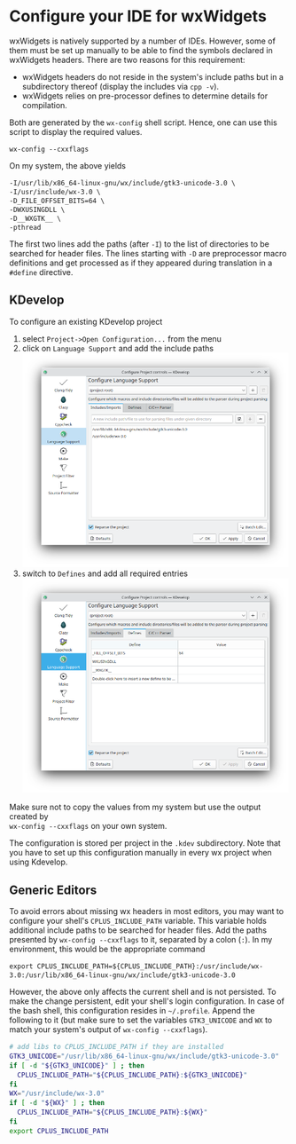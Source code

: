 # Configure your IDE for wxWidgets

wxWidgets is natively supported by a number of IDEs. However, some of them
must be set up manually to be able to find the symbols declared in
wxWidgets headers. There are two reasons for this requirement:

* wxWidgets headers do not reside in the system's include paths but
  in a subdirectory thereof (display the includes via `cpp -v`).
* wxWidgets relies on pre-processor defines to determine details for
  compilation.

Both are generated by the `wx-config` shell script. Hence, one can use this
script to display the required values.

```
wx-config --cxxflags
```

On my system, the above yields
```
-I/usr/lib/x86_64-linux-gnu/wx/include/gtk3-unicode-3.0 \
-I/usr/include/wx-3.0 \
-D_FILE_OFFSET_BITS=64 \
-DWXUSINGDLL \
-D__WXGTK__ \
-pthread
```

The first two lines add the paths (after `-I`) to the list of directories
to be searched for header files. The lines starting with `-D` are preprocessor
macro definitions and get processed as if they appeared during translation
in a `#define` directive.

## KDevelop
To configure an existing KDevelop project
1. select `Project->Open Configuration...` from the menu
2. click on `Language Support` and add the include paths
  ![KDevelop wx include paths](images/kdevelop_includes.png)
3. switch to `Defines` and add all required entries
  ![KDevelop wx defines](images/kdevelop_defines.png)

Make sure not to copy the values from my system but use the output created by  
`wx-config --cxxflags` on your own system.

The configuration is stored per project in the `.kdev` subdirectory.
Note that you have to set up this configuration manually in every wx project
when using Kdevelop.


## Generic Editors
To avoid errors about missing wx headers in most editors, you may want to
configure your shell's `CPLUS_INCLUDE_PATH` variable. This variable holds
additional include paths to be searched for header files. Add the paths
presented by `wx-config --cxxflags` to it, separated by a colon (`:`). In my
environment, this would be the appropriate command

```shell
export CPLUS_INCLUDE_PATH=${CPLUS_INCLUDE_PATH}:/usr/include/wx-3.0:/usr/lib/x86_64-linux-gnu/wx/include/gtk3-unicode-3.0
```

However, the above only affects the current shell and is not persisted.
To make the change persistent, edit your shell's login configuration. In case
of the bash shell, this configuration resides in `~/.profile`. Append the
following to it (but make sure to set the variables `GTK3_UNICODE` and
`WX` to match your system's output of `wx-config --cxxflags`).

```bash
# add libs to CPLUS_INCLUDE_PATH if they are installed
GTK3_UNICODE="/usr/lib/x86_64-linux-gnu/wx/include/gtk3-unicode-3.0"
if [ -d "${GTK3_UNICODE}" ] ; then
  CPLUS_INCLUDE_PATH="${CPLUS_INCLUDE_PATH}:${GTK3_UNICODE}"
fi
WX="/usr/include/wx-3.0"
if [ -d "${WX}" ] ; then
  CPLUS_INCLUDE_PATH="${CPLUS_INCLUDE_PATH}:${WX}"
fi
export CPLUS_INCLUDE_PATH

```
